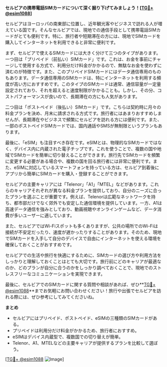 **セルビアの携帯電話SIMカードについて深く掘り下げてみましょう！[[TG💪+ @esim1088](https://t.me/s/esim1088)]**

セルビアはヨーロッパの南東部に位置し、近年観光客やビジネスで訪れる人が増えている国です。そんなセルビアでは、現地での通信手段として携帯電話SIMカードがとても便利です。特に、旅行者や短期滞在の方には、現地でSIMカードを購入してインターネットを利用できると非常に便利です。

まず、セルビアで使えるSIMカードには大きく分けて三つのタイプがあります。一つ目は「プリペイド（前払い）SIMカード」です。これは、お金を事前にチャージして使用する方式で、利用分だけ料金がかかるので、無駄なお金を使わずに済むのが特徴です。また、このプリペイドSIMカードにはデータ通信専用のものもあります。データ通信専用のSIMカードは、特にインターネットを利用する頻度が高い方におすすめです。このタイプのSIMカードは通常、通信容量が一定量設定されており、それを超えると速度制限がかかることも。しかし、その分、コストパフォーマンスが良いので、長期滞在の方にも人気があります。

二つ目は「ポストペイド（後払い）SIMカード」です。こちらは契約時に月々の料金プランを決め、月末に請求される方式です。旅行者にはあまりおすすめしませんが、長期滞在やビジネスで頻繁にセルビアを訪れる方には便利です。また、一部のポストペイドSIMカードでは、国内通話やSMSが無制限というプランもあります。

最後に、「eSIM」も注目すべき存在です。eSIMとは、物理的なSIMカードではなく、デバイス内に内蔵された電子チップです。これを使うことで、複数の国や地域でSIMカードを簡単に切り替えることができます。旅行先でSIMカードを頻繁に変更する必要がある場合や、複数の国を回る旅行者には非常に便利です。また、eSIMに対応しているスマートフォンを持っている方は、セルビア到着後にアプリから簡単にSIMカードを購入・登録することができます。

セルビアの主要キャリアには「Telenor」「A1」「MTEL」などがあります。これらのキャリアそれぞれが異なる料金プランを提供しており、自分のニーズに合ったプランを選ぶことが重要です。例えば、Telenorは広範なネットワークを持ち、都市部だけでなく郊外でも安定した通信環境を提供しています。一方、A1は高速データ通信を強みとしており、動画視聴やオンラインゲームなど、データ消費が多いユーザーに適しています。

また、セルビアではWi-Fiスポットも多くありますが、公共の場所でのWi-Fiは接続が不安定だったり、速度が遅かったりすることがあります。そのため、現地でSIMカードを入手して自分のデバイスで自由にインターネットを使える環境を確保しておくことがおすすめです。

セルビアでの生活や旅行を快適にするために、SIMカードの選び方や利用方法をしっかりと理解しておくことはとても大切です。旅行前にどのキャリアが最適なのか、どのプランが自分に合うのかをしっかり調べておくことで、現地でのストレスフリーなコミュニケーションを実現できます。

最後に、セルビアでのSIMカードに関する質問や相談があれば、ぜひ**[TG💪+ @esim1088](https://t.me/s/esim1088)**までお気軽にお問い合わせください！旅行や出張でセルビアを訪れる際には、ぜひ参考にしてみてくださいね。

**まとめ**
- セルビアにはプリペイド、ポストペイド、eSIMの三種類のSIMカードがある。
- プリペイドは利用分だけ料金がかかるため、旅行者におすすめ。
- eSIMはデバイス内蔵型で、複数国での切り替えが簡単。
- Telenor、A1、MTELなどの主要キャリアが提供するプランを比較して選ぼう。

[[TG💪+ @esim1088](https://t.me/s/esim1088) ![Image](https://i.postimg.cc/Y0z9fWf4/image.png)]